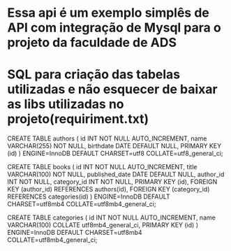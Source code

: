 # Essa api é um exemplo simplês de API com integração de Mysql para o projeto da faculdade de ADS

# SQL para criação das tabelas utilizadas e não esquecer de baixar as libs utilizadas no projeto(requiriment.txt) 

CREATE TABLE authors (
  id INT NOT NULL AUTO_INCREMENT,
  name VARCHAR(255) NOT NULL,
  birthdate DATE DEFAULT NULL,
  PRIMARY KEY (id)
) ENGINE=InnoDB DEFAULT CHARSET=utf8 COLLATE=utf8_general_ci;


CREATE TABLE books (
  id INT NOT NULL AUTO_INCREMENT,
  title VARCHAR(100) NOT NULL,
  published_date DATE DEFAULT NULL,
  author_id INT NOT NULL,
  category_id INT NOT NULL,
  PRIMARY KEY (id),
  FOREIGN KEY (author_id) REFERENCES authors(id),
  FOREIGN KEY (category_id) REFERENCES categories(id)
) ENGINE=InnoDB DEFAULT CHARSET=utf8mb4 COLLATE=utf8mb4_general_ci;


CREATE TABLE categories (
  id INT NOT NULL AUTO_INCREMENT,
  name VARCHAR(100) COLLATE utf8mb4_general_ci,
  PRIMARY KEY (id)
) ENGINE=InnoDB DEFAULT CHARSET=utf8mb4 COLLATE=utf8mb4_general_ci;


